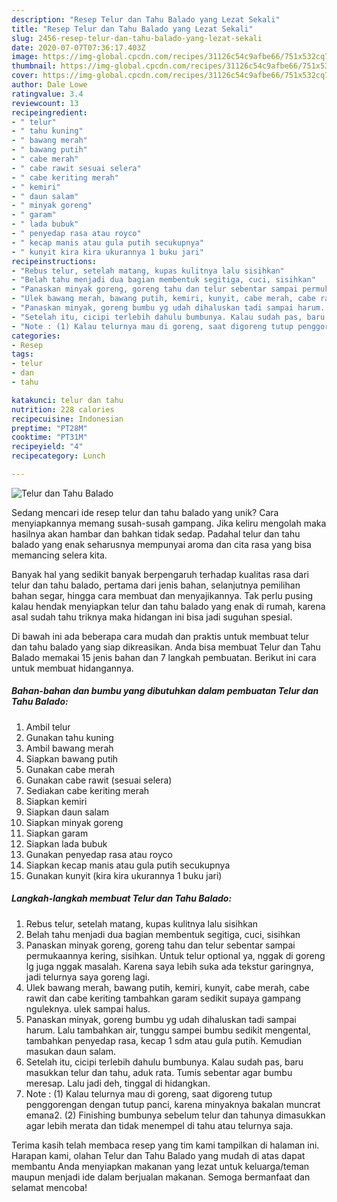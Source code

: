 ```yaml
---
description: "Resep Telur dan Tahu Balado yang Lezat Sekali"
title: "Resep Telur dan Tahu Balado yang Lezat Sekali"
slug: 2456-resep-telur-dan-tahu-balado-yang-lezat-sekali
date: 2020-07-07T07:36:17.403Z
image: https://img-global.cpcdn.com/recipes/31126c54c9afbe66/751x532cq70/telur-dan-tahu-balado-foto-resep-utama.jpg
thumbnail: https://img-global.cpcdn.com/recipes/31126c54c9afbe66/751x532cq70/telur-dan-tahu-balado-foto-resep-utama.jpg
cover: https://img-global.cpcdn.com/recipes/31126c54c9afbe66/751x532cq70/telur-dan-tahu-balado-foto-resep-utama.jpg
author: Dale Lowe
ratingvalue: 3.4
reviewcount: 13
recipeingredient:
- " telur"
- " tahu kuning"
- " bawang merah"
- " bawang putih"
- " cabe merah"
- " cabe rawit sesuai selera"
- " cabe keriting merah"
- " kemiri"
- " daun salam"
- " minyak goreng"
- " garam"
- " lada bubuk"
- " penyedap rasa atau royco"
- " kecap manis atau gula putih secukupnya"
- " kunyit kira kira ukurannya 1 buku jari"
recipeinstructions:
- "Rebus telur, setelah matang, kupas kulitnya lalu sisihkan"
- "Belah tahu menjadi dua bagian membentuk segitiga, cuci, sisihkan"
- "Panaskan minyak goreng, goreng tahu dan telur sebentar sampai permukaannya kering, sisihkan. Untuk telur optional ya, nggak di goreng lg juga nggak masalah. Karena saya lebih suka ada tekstur garingnya, jadi telurnya saya goreng lagi."
- "Ulek bawang merah, bawang putih, kemiri, kunyit, cabe merah, cabe rawit dan cabe keriting tambahkan garam sedikit supaya gampang nguleknya. ulek sampai halus."
- "Panaskan minyak, goreng bumbu yg udah dihaluskan tadi sampai harum. Lalu tambahkan air, tunggu sampei bumbu sedikit mengental, tambahkan penyedap rasa, kecap 1 sdm atau gula putih. Kemudian masukan daun salam."
- "Setelah itu, cicipi terlebih dahulu bumbunya. Kalau sudah pas, baru masukkan telur dan tahu, aduk rata. Tumis sebentar agar bumbu meresap. Lalu jadi deh, tinggal di hidangkan."
- "Note : (1) Kalau telurnya mau di goreng, saat digoreng tutup penggorengan dengan tutup panci, karena minyaknya bakalan muncrat emana2. (2) Finishing bumbunya sebelum telur dan tahunya dimasukkan agar lebih merata dan tidak menempel di tahu atau telurnya saja."
categories:
- Resep
tags:
- telur
- dan
- tahu

katakunci: telur dan tahu 
nutrition: 228 calories
recipecuisine: Indonesian
preptime: "PT28M"
cooktime: "PT31M"
recipeyield: "4"
recipecategory: Lunch

---
```



![Telur dan Tahu Balado](https://img-global.cpcdn.com/recipes/31126c54c9afbe66/751x532cq70/telur-dan-tahu-balado-foto-resep-utama.jpg)

Sedang mencari ide resep telur dan tahu balado yang unik? Cara menyiapkannya memang susah-susah gampang. Jika keliru mengolah maka hasilnya akan hambar dan bahkan tidak sedap. Padahal telur dan tahu balado yang enak seharusnya mempunyai aroma dan cita rasa yang bisa memancing selera kita.

Banyak hal yang sedikit banyak berpengaruh terhadap kualitas rasa dari telur dan tahu balado, pertama dari jenis bahan, selanjutnya pemilihan bahan segar, hingga cara membuat dan menyajikannya. Tak perlu pusing kalau hendak menyiapkan telur dan tahu balado yang enak di rumah, karena asal sudah tahu triknya maka hidangan ini bisa jadi suguhan spesial.




Di bawah ini ada beberapa cara mudah dan praktis untuk membuat telur dan tahu balado yang siap dikreasikan. Anda bisa membuat Telur dan Tahu Balado memakai 15 jenis bahan dan 7 langkah pembuatan. Berikut ini cara untuk membuat hidangannya.

<!--inarticleads1-->

##### Bahan-bahan dan bumbu yang dibutuhkan dalam pembuatan Telur dan Tahu Balado:

1. Ambil  telur
1. Gunakan  tahu kuning
1. Ambil  bawang merah
1. Siapkan  bawang putih
1. Gunakan  cabe merah
1. Gunakan  cabe rawit (sesuai selera)
1. Sediakan  cabe keriting merah
1. Siapkan  kemiri
1. Siapkan  daun salam
1. Siapkan  minyak goreng
1. Siapkan  garam
1. Siapkan  lada bubuk
1. Gunakan  penyedap rasa atau royco
1. Siapkan  kecap manis atau gula putih secukupnya
1. Gunakan  kunyit (kira kira ukurannya 1 buku jari)




<!--inarticleads2-->

##### Langkah-langkah membuat Telur dan Tahu Balado:

1. Rebus telur, setelah matang, kupas kulitnya lalu sisihkan
1. Belah tahu menjadi dua bagian membentuk segitiga, cuci, sisihkan
1. Panaskan minyak goreng, goreng tahu dan telur sebentar sampai permukaannya kering, sisihkan. Untuk telur optional ya, nggak di goreng lg juga nggak masalah. Karena saya lebih suka ada tekstur garingnya, jadi telurnya saya goreng lagi.
1. Ulek bawang merah, bawang putih, kemiri, kunyit, cabe merah, cabe rawit dan cabe keriting tambahkan garam sedikit supaya gampang nguleknya. ulek sampai halus.
1. Panaskan minyak, goreng bumbu yg udah dihaluskan tadi sampai harum. Lalu tambahkan air, tunggu sampei bumbu sedikit mengental, tambahkan penyedap rasa, kecap 1 sdm atau gula putih. Kemudian masukan daun salam.
1. Setelah itu, cicipi terlebih dahulu bumbunya. Kalau sudah pas, baru masukkan telur dan tahu, aduk rata. Tumis sebentar agar bumbu meresap. Lalu jadi deh, tinggal di hidangkan.
1. Note : (1) Kalau telurnya mau di goreng, saat digoreng tutup penggorengan dengan tutup panci, karena minyaknya bakalan muncrat emana2. (2) Finishing bumbunya sebelum telur dan tahunya dimasukkan agar lebih merata dan tidak menempel di tahu atau telurnya saja.




Terima kasih telah membaca resep yang tim kami tampilkan di halaman ini. Harapan kami, olahan Telur dan Tahu Balado yang mudah di atas dapat membantu Anda menyiapkan makanan yang lezat untuk keluarga/teman maupun menjadi ide dalam berjualan makanan. Semoga bermanfaat dan selamat mencoba!
